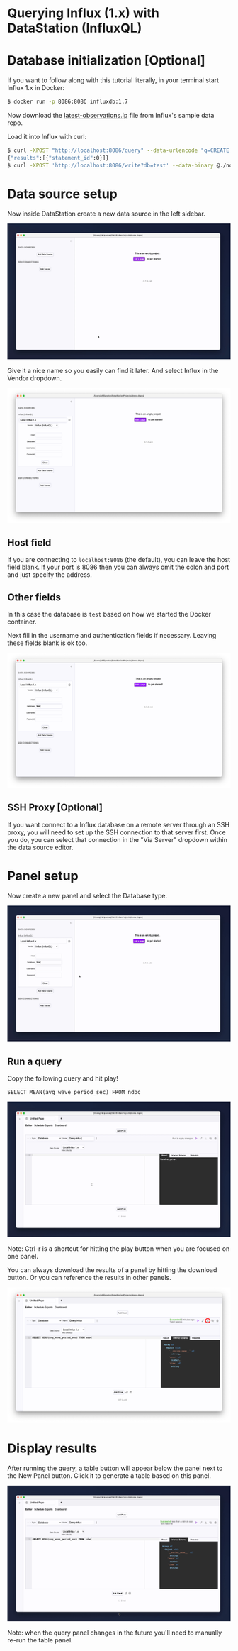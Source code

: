 # Querying Influx (1.x) with DataStation (InfluxQL)

# Database initialization [Optional]

If you want to follow along with this tutorial literally, in your
terminal start Influx 1.x in Docker:

```bash
$ docker run -p 8086:8086 influxdb:1.7
```

Now download the
[latest-observations.lp](https://github.com/influxdata/influxdb2-sample-data/blob/master/noaa-ndbc-data/latest-observations.lp)
file from Influx's sample data repo.

Load it into Influx with curl:

```bash
$ curl -XPOST "http://localhost:8086/query" --data-urlencode "q=CREATE DATABASE test"
{"results":[{"statement_id":0}]}
$ curl -XPOST 'http://localhost:8086/write?db=test' --data-binary @./noaa-ndbc-data-sample.lp
```

# Data source setup

Now inside DataStation create a new data source in the left sidebar.

![Creating a new data source](/tutorials/create-data-source.gif)

Give it a nice name so you easily can find it later. And select Influx
in the Vendor dropdown.

![Creating a Influx data source](/tutorials/create-influx-data-source.png)

## Host field

If you are connecting to `localhost:8086` (the default), you can
leave the host field blank. If your port is 8086 then you can always
omit the colon and port and just specify the address.

## Other fields

In this case the database is `test` based on how we started the Docker
container.

Next fill in the username and authentication fields if
necessary. Leaving these fields blank is ok too.

![Filled Influx data source](/tutorials/influx-data-source-filled.png)

## SSH Proxy [Optional]

If you want connect to a Influx database on a remote server through an
SSH proxy, you will need to set up the SSH connection to that server
first. Once you do, you can select that connection in the "Via Server"
dropdown within the data source editor.

# Panel setup

Now create a new panel and select the Database type.

![Create database panel](/tutorials/create-influx-database-panel.gif)

## Run a query

Copy the following query and hit play!

```influxql
SELECT MEAN(avg_wave_period_sec) FROM ndbc
```

![Run Influx query](/tutorials/run-influx-query.gif)

Note: Ctrl-r is a shortcut for hitting the play button when you are
focused on one panel.

You can always download the results of a panel by hitting the download
button. Or you can reference the results in other panels.

![Download panel results](/tutorials/download-influx-panel-results.png)

# Display results

After running the query, a table button will appear below the panel
next to the New Panel button. Click it to generate a table based on
this panel.

![Render results](/tutorials/graph-influx-database-results.gif)

Note: when the query panel changes in the future you'll need to
manually re-run the table panel.
